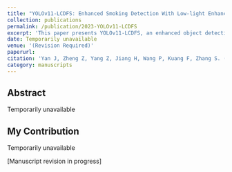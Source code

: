 ```yaml
---
title: "YOLOv11-LCDFS: Enhanced Smoking Detection With Low-light Enhancement"
collection: publications
permalink: /publication/2023-YOLOv11-LCDFS
excerpt: 'This paper presents YOLOv11-LCDFS, an enhanced object detection model specifically designed for smoking behavior detection in low-light conditions.'
date: Temporarily unavailable
venue: '(Revision Required)'
paperurl: 
citation: 'Yan J, Zheng Z, Yang Z, Jiang H, Wang P, Kuang F, Zhang S. (2023). &quot;YOLOv11-LCDFS: Enhanced Smoking Detection With Low-light Enhancement.&quot; <i></i> (Revision Required).'
category: manuscripts
---
```


## Abstract

Temporarily unavailable

## My Contribution

Temporarily unavailable

[Manuscript revision in progress] 